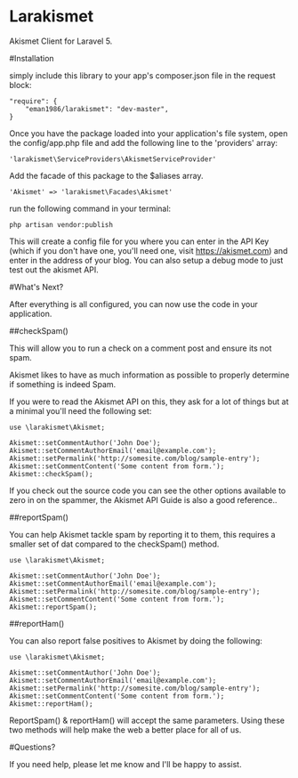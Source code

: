 # Larakismet

Akismet Client for Laravel 5.

#Installation

simply include this library to your app's composer.json file in the request block:

    "require": {
        "eman1986/larakismet": "dev-master",
    }

Once you have the package loaded into your application's file system, open the config/app.php file and add the following line to the 'providers' array:

    'larakismet\ServiceProviders\AkismetServiceProvider'

Add the facade of this package to the $aliases array.    

    'Akismet' => 'larakismet\Facades\Akismet'

run the following command in your terminal:

    php artisan vendor:publish

This will create a config file for you where you can enter in the API Key (which if you don't have one, you'll need one, visit https://akismet.com)
and enter in the address of your blog. You can also setup a debug mode to just test out the akismet API.

#What's Next?

After everything is all configured, you can now use the code in your application.

##checkSpam()

This will allow you to run a check on a comment post and ensure its not spam.

Akismet likes to have as much information as possible to properly determine if something is indeed Spam.

 If you were to read the Akismet API on this, they ask for a lot of things but at a minimal you'll need the following set:

    use \larakismet\Akismet;

    Akismet::setCommentAuthor('John Doe');
    Akismet::setCommentAuthorEmail('email@example.com');
    Akismet::setPermalink('http://somesite.com/blog/sample-entry');
    Akismet::setCommentContent('Some content from form.');
    Akismet::checkSpam();

If you check out the source code you can see the other options available to zero in on the spammer, the Akismet API Guide is also a good reference..

##reportSpam()

You can help Akismet tackle spam by reporting it to them, this requires a smaller set of dat compared to the checkSpam() method.

    use \larakismet\Akismet;

    Akismet::setCommentAuthor('John Doe');
    Akismet::setCommentAuthorEmail('email@example.com');
    Akismet::setPermalink('http://somesite.com/blog/sample-entry');
    Akismet::setCommentContent('Some content from form.');
    Akismet::reportSpam();

##reportHam()

You can also report false positives to Akismet by doing the following:

    use \larakismet\Akismet;
    
    Akismet::setCommentAuthor('John Doe');
    Akismet::setCommentAuthorEmail('email@example.com');
    Akismet::setPermalink('http://somesite.com/blog/sample-entry');
    Akismet::setCommentContent('Some content from form.');
    Akismet::reportHam();
    
ReportSpam() & reportHam() will accept the same parameters. Using these two methods will help make the web a better place for all of us.

#Questions?

If you need help, please let me know and I'll be happy to assist.